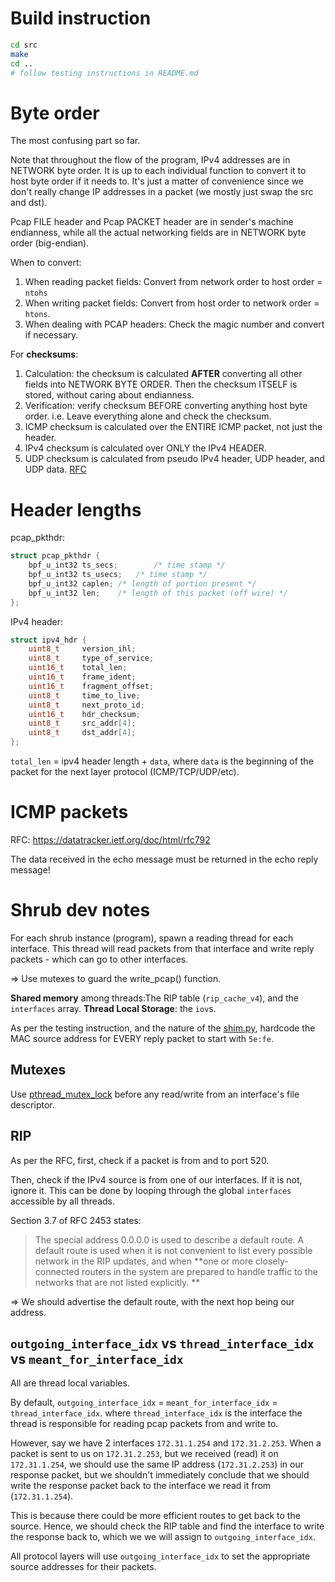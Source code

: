 # Build instruction
```bash
cd src
make
cd ..
# follow testing instructions in README.md
```


# Byte order

The most confusing part so far.

Note that throughout the flow of the program, IPv4 addresses are in NETWORK byte order. It is up to each individual function to convert it to host byte order if it needs to. It's just a matter of convenience since we don't really change IP addresses in a packet (we mostly just swap the src and dst).

Pcap FILE header and Pcap PACKET header are in sender's machine endianness, while all the actual networking fields are in NETWORK byte order (big-endian).


When to convert:

1. When reading packet fields: Convert from network order to host order = `ntohs`
2. When writing packet fields: Convert from host order to network order = `htons`.
3. When dealing with PCAP headers: Check the magic number and convert if necessary.

For **checksums**: 

1. Calculation: the checksum is calculated **AFTER** converting all other fields into NETWORK BYTE ORDER. Then the checksum ITSELF is stored, without caring about endianness. 
2. Verification: verify checksum BEFORE converting anything host byte order. i.e. Leave everything alone and check the checksum.
3. ICMP checksum is calculated over the ENTIRE ICMP packet, not just the header.
4. IPv4 checksum is calculated over ONLY the IPv4 HEADER.
5. UDP checksum is calculated from pseudo IPv4 header, UDP header, and UDP data. [RFC](https://www.ietf.org/rfc/rfc768.txt)

# Header lengths

pcap_pkthdr:
```C
struct pcap_pkthdr {
	bpf_u_int32 ts_secs;		/* time stamp */
	bpf_u_int32 ts_usecs;	/* time stamp */
	bpf_u_int32 caplen;	/* length of portion present */
	bpf_u_int32 len;	/* length of this packet (off wire) */
};
```

IPv4 header: 
```C
struct ipv4_hdr {
    uint8_t 	version_ihl;    
    uint8_t 	type_of_service;
    uint16_t 	total_len; 
    uint16_t 	frame_ident;
    uint16_t 	fragment_offset;
    uint8_t 	time_to_live;
    uint8_t 	next_proto_id;
    uint16_t 	hdr_checksum;
    uint8_t 	src_addr[4];
    uint8_t 	dst_addr[4];
};
```

`total_len` = ipv4 header length + `data`, where `data` is the beginning of the packet for the next layer protocol (ICMP/TCP/UDP/etc).

# ICMP packets

RFC: https://datatracker.ietf.org/doc/html/rfc792

The data received in the echo message must be returned in the echo reply message!



# Shrub dev notes


For each shrub instance (program), spawn a reading thread for each interface. This thread will read packets from that interface and write reply packets - which can go to other interfaces. 

=> Use mutexes to guard the write_pcap() function.

**Shared memory** among threads:The RIP table (`rip_cache_v4`), and the `interfaces` array.
**Thread Local Storage**: the `iov`s.

As per the testing instruction, and the nature of the [shim.py](./shim.py), hardcode the MAC source address for EVERY reply packet to start with `5e:fe`.

## Mutexes

Use [pthread_mutex_lock](https://stackoverflow.com/a/40880980) before any read/write from an interface's file descriptor.

## RIP
As per the RFC, first, check if a packet is from and to port 520.

Then, check if the IPv4 source is from one of our interfaces. If it is not, ignore it. This can be done by looping through the global `interfaces` accessible by all threads.

Section 3.7 of RFC 2453 states:

> The special address 0.0.0.0 is used to describe a default route.  A default route is used when it is not convenient to list every possible network in the RIP updates, and when **one or more closely- connected routers in the system are prepared to handle traffic to the networks that are not listed explicitly. **

=> We should advertise the default route, with the next hop being our address.

## `outgoing_interface_idx` vs `thread_interface_idx` vs `meant_for_interface_idx`

All are thread local variables.

By default, `outgoing_interface_idx` = `meant_for_interface_idx` = `thread_interface_idx`.
where `thread_interface_idx` is the interface the thread is responsible for reading pcap packets from and write to.

However, say we have 2 interfaces `172.31.1.254` and `172.31.2.253`. When a packet is sent to us on `172.31.2.253`, but we received (read) it on `172.31.1.254`, we should use the same IP address (`172.31.2.253`) in our response packet, but we shouldn't immediately conclude that we should write the response packet back to the interface we read it from (`172.31.1.254`).

This is because there could be more efficient routes to get back to the source.
Hence, we should check the RIP table and find the interface to write the response back to, which we we will assign to `outgoing_interface_idx`.

All protocol layers will use `outgoing_interface_idx` to set the appropriate source addresses for their packets.
